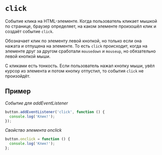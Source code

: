 # `click`

Событие клика на HTML-элементе. Когда пользователь кликает мышкой по странице, браузер определяет, на каком элементе произошёл клик и создаёт событие `click`.

Обозначает клик по элементу левой кнопкой, но только если она нажата и отпущена на элементе. То есть `click` происходит, когда на элементе друг за другом сработали `mousedown` и `mouseup`, но обязательно левой кнопкой мыши.

С кликами есть тонкость. Если пользователь нажал кнопку мыши, увёл курсор из элемента и потом кнопку отпустил, то события `click` не произойдёт.

## Пример

_Событие для addEventListener_

```js
button.addEventListener('click', function () {
  console.log('Клик!');
});
```

_Свойство элемента onclick_

```js
button.onclick = function () {
  console.log('Клик!');
};
```
